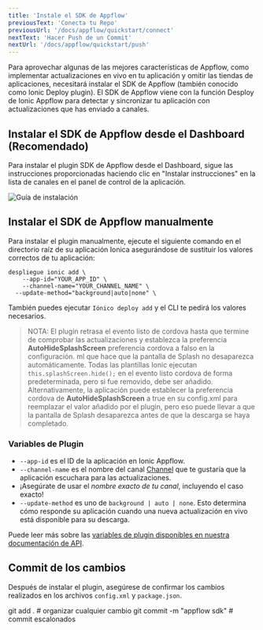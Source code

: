 ```yaml
---
title: 'Instale el SDK de Appflow'
previousText: 'Conecta tu Repo'
previousUrl: '/docs/appflow/quickstart/connect'
nextText: 'Hacer Push de un Commit'
nextUrl: '/docs/appflow/quickstart/push'
---
```


Para aprovechar algunas de las mejores características de Appflow, como implementar actualizaciones en vivo en tu aplicación y omitir las tiendas de aplicaciones, necesitará instalar el SDK de Appflow (también conocido como Ionic Deploy plugin). El SDK de Appflow viene con la función Desploy de Ionic Appflow para detectar y sincronizar tu aplicación con actualizaciones que has enviado a canales.

## Instalar el SDK de Appflow desde el Dashboard (Recomendado)

Para instalar el plugin SDK de Appflow desde el Dashboard, sigue las instrucciones proporcionadas haciendo clic en "Instalar instrucciones" en la lista de canales en el panel de control de la aplicación.

![Guía de instalación](/docs/assets/img/appflow/ss-appflow-sdk-install.png)

## Instalar el SDK de Appflow manualmente

Para instalar el plugin manualmente, ejecute el siguiente comando en el directorio raíz de su aplicación Ionica asegurándose de sustituir los valores correctos de tu aplicación:

```shell
despliegue ionic add \
    --app-id="YOUR_APP_ID" \
    --channel-name="YOUR_CHANNEL_NAME" \
  --update-method="background|auto|none" \
```

También puedes ejecutar `Iónico deploy add` y el CLI te pedirá los valores necesarios.

<blockquote>
  NOTA: El plugin retrasa el evento listo de cordova hasta que termine de comprobar las actualizaciones y establezca la preferencia <b>AutoHideSplashScreen</b> preferencia cordova a falso en la configuración. ml que hace que la pantalla de Splash no desaparezca automáticamente. Todas las plantillas Ionic ejecutan
<code>this.splashScreen.hide();</code> en el evento listo cordova de forma predeterminada, pero si fue removido, debe ser añadido. Alternativamente, la aplicación puede establecer la preferencia cordova de <b>AutoHideSplashScreen</b> a true en su config.xml para reemplazar el valor añadido por el plugin, pero eso puede llevar a que la pantalla de Splash desaparezca antes de que la descarga se haya completado.
</blockquote>

### Variables de Plugin

* `--app-id` es el ID de la aplicación en Ionic Appflow.
* `--channel-name` es el nombre del canal [Channel](/docs/appflow/deploy/channels) que te gustaría que la aplicación escuchara para las actualizaciones. 
 * ¡Asegúrate de usar el *nombre exacto de tu canal*, incluyendo el caso exacto!
* `--update-method` es uno de `background | auto | none`. Esto determina cómo responde su aplicación cuando una nueva actualización en vivo está disponible para su descarga.

Puede leer más sobre las [variables de plugin disponibles en nuestra documentación de API](/docs/appflow/deploy/api#plugin-variables).

## Commit de los cambios

Después de instalar el plugin, asegúrese de confirmar los cambios realizados en los archivos `config.xml` y `package.json`.

<command-line> <command-prompt>git add . # organizar cualquier cambio</command-prompt> <command-prompt>git commit -m "appflow sdk" # commit escalonados</command-prompt> </command-line>